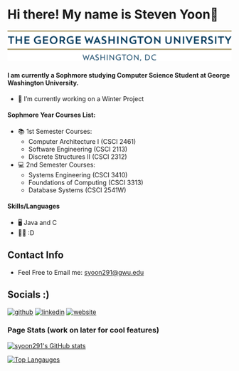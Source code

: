 # Hi there! My name is Steven Yoon👋

![I am a Sophmore](https://github.com/syoon291/syoon291/blob/main/gw_horizontal_2c.png)

#### I am currently a Sophmore studying Computer Science Student at George Washington University. 

- 🔭 I’m currently working on a Winter Project 
#### Sophmore Year Courses List: 
- 📚 1st Semester Courses: 
  - Computer Architecture I (CSCI 2461)
  - Software Engineering (CSCI 2113)
  - Discrete Structures II (CSCI 2312) 
- 💻 2nd Semester Courses: 
  - Systems Engineering (CSCI 3410)
  - Foundations of Computing (CSCI 3313)
  - Database Systems (CSCI 2541W)
#### Skills/Languages
- 🖥 Java and C 
- 👨‍💻 :D

## Contact Info 
  * Feel Free to Email me: syoon291@gwu.edu


## Socials :) 
[<img src='https://cdn.jsdelivr.net/npm/simple-icons@3.0.1/icons/github.svg' alt='github' height='40'>](https://github.com/syoon291)  [<img src='https://cdn.jsdelivr.net/npm/simple-icons@3.0.1/icons/linkedin.svg' alt='linkedin' height='40'>](https://www.linkedin.com/in/steven-y-916268180//)  [<img src='https://cdn.jsdelivr.net/npm/simple-icons@3.0.1/icons/icloud.svg' alt='website' height='40'>](...)  



### Page Stats (work on later for cool features)
[![syoon291's GitHub stats](https://github-readme-stats.vercel.app/api?username=syoon291&show_icons=true&theme=dracula)](https://github.com/syoon291/github-readme-stats)

[![Top Langauges](https://github-readme-stats.vercel.app/api/top-langs/?username=syoon291&show_icons=true&theme=gruvbox)](https://github.com/syoon291/github-readme-stats)  


